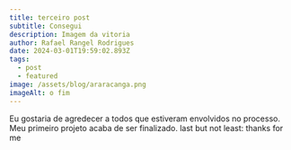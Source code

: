 ```yaml
---
title: terceiro post
subtitle: Consegui
description: Imagem da vitoria
author: Rafael Rangel Rodrigues
date: 2024-03-01T19:59:02.893Z
tags:
  - post
  - featured
image: /assets/blog/araracanga.png
imageAlt: o fim
---
```

Eu gostaria de agredecer a todos que estiveram envolvidos no processo. Meu primeiro projeto acaba de ser finalizado. last but not least: thanks for me
